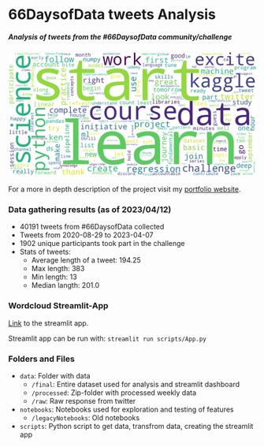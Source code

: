 # 66DaysofData tweets Analysis

##### Analysis of tweets from the #66DaysofData community/challenge

![wordcloud](reports/figures/wordcloud.png)

For a more in depth description of the project visit my <a href="https://markusmueller-ds.github.io/portfolio/66days_analysis.html">portfolio website</a>.

### Data gathering results (as of 2023/04/12)

- 40191 tweets from #66DaysofData collected
- Tweets from 2020-08-29 to 2023-04-07
- 1902 unique participants took part in the challenge
- Stats of tweets:
  - Average length of a tweet: 194.25
  - Max length: 383
  - Min length: 13
  - Median langth: 201.0

### Wordcloud Streamlit-App

<a href="https://markusmueller-ds-66daysofdata-tweets-scriptsapp-q7vlyf.streamlit.app/">Link</a> to the streamlit app.

Streamlit app can be run with:
`streamlit run scripts/App.py`

### Folders and Files

- `data`: Folder with data
  - `/final`: Entire dataset used for analysis and streamlit dashboard
  - `/processed`: Zip-folder with processed weekly data
  - `/raw`: Raw response from twitter
- `notebooks`: Notebooks used for exploration and testing of features
  - `/legacyNotebooks`: Old notebooks
- `scripts`: Python script to get data, transfrom data, creating the streamlit app
